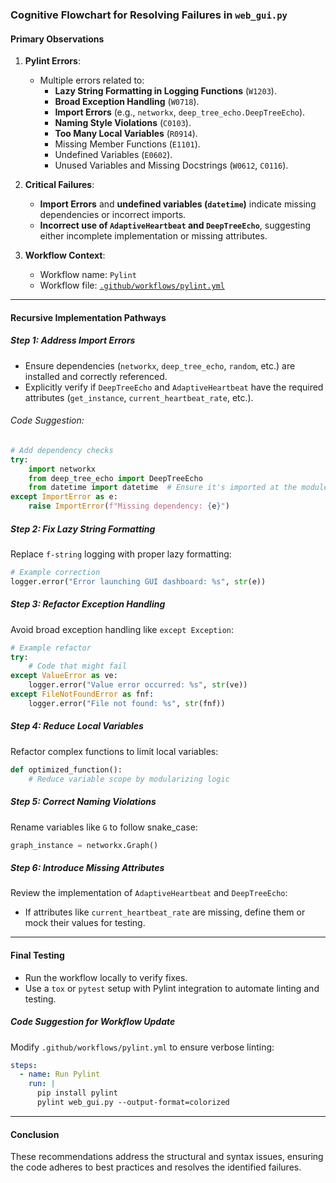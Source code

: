 ### Cognitive Flowchart for Resolving Failures in `web_gui.py`

#### **Primary Observations**
1. **Pylint Errors**:
   - Multiple errors related to:
     - **Lazy String Formatting in Logging Functions** (`W1203`).
     - **Broad Exception Handling** (`W0718`).
     - **Import Errors** (e.g., `networkx`, `deep_tree_echo.DeepTreeEcho`).
     - **Naming Style Violations** (`C0103`).
     - **Too Many Local Variables** (`R0914`).
     - Missing Member Functions (`E1101`).
     - Undefined Variables (`E0602`).
     - Unused Variables and Missing Docstrings (`W0612`, `C0116`).

2. **Critical Failures**:
   - **Import Errors** and **undefined variables (`datetime`)** indicate missing dependencies or incorrect imports.
   - **Incorrect use of `AdaptiveHeartbeat` and `DeepTreeEcho`**, suggesting either incomplete implementation or missing attributes.

3. **Workflow Context**:
   - Workflow name: `Pylint`
   - Workflow file: [`.github/workflows/pylint.yml`](https://github.com/EchoCog/echodash/blob/06609ed58f55990a366eb735073c0cfce16e8f50/.github/workflows/pylint.yml)

---

#### **Recursive Implementation Pathways**

##### **Step 1: Address Import Errors**
- Ensure dependencies (`networkx`, `deep_tree_echo`, `random`, etc.) are installed and correctly referenced.
- Explicitly verify if `DeepTreeEcho` and `AdaptiveHeartbeat` have the required attributes (`get_instance`, `current_heartbeat_rate`, etc.).

###### Code Suggestion:
```python
# Add dependency checks
try:
    import networkx
    from deep_tree_echo import DeepTreeEcho
    from datetime import datetime  # Ensure it's imported at the module level
except ImportError as e:
    raise ImportError(f"Missing dependency: {e}")
```

##### **Step 2: Fix Lazy String Formatting**
Replace `f-string` logging with proper lazy formatting:
```python
# Example correction
logger.error("Error launching GUI dashboard: %s", str(e))
```

##### **Step 3: Refactor Exception Handling**
Avoid broad exception handling like `except Exception`:
```python
# Example refactor
try:
    # Code that might fail
except ValueError as ve:
    logger.error("Value error occurred: %s", str(ve))
except FileNotFoundError as fnf:
    logger.error("File not found: %s", str(fnf))
```

##### **Step 4: Reduce Local Variables**
Refactor complex functions to limit local variables:
```python
def optimized_function():
    # Reduce variable scope by modularizing logic
```

##### **Step 5: Correct Naming Violations**
Rename variables like `G` to follow snake_case:
```python
graph_instance = networkx.Graph()
```

##### **Step 6: Introduce Missing Attributes**
Review the implementation of `AdaptiveHeartbeat` and `DeepTreeEcho`:
- If attributes like `current_heartbeat_rate` are missing, define them or mock their values for testing.

---

#### **Final Testing**
- Run the workflow locally to verify fixes.
- Use a `tox` or `pytest` setup with Pylint integration to automate linting and testing.

##### **Code Suggestion for Workflow Update**
Modify `.github/workflows/pylint.yml` to ensure verbose linting:
```yaml
steps:
  - name: Run Pylint
    run: |
      pip install pylint
      pylint web_gui.py --output-format=colorized
```

---

#### **Conclusion**
These recommendations address the structural and syntax issues, ensuring the code adheres to best practices and resolves the identified failures.
